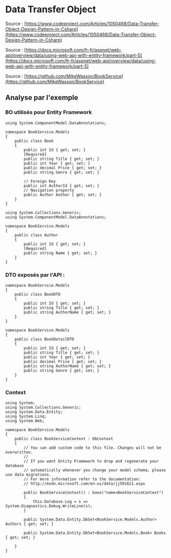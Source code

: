 # Data Transfer Object

Source : [https://www.codeproject.com/Articles/1050468/Data-Transfer-Object-Design-Pattern-in-Csharp](https://www.codeproject.com/Articles/1050468/Data-Transfer-Object-Design-Pattern-in-Csharp)

Source : [https://docs.microsoft.com/fr-fr/aspnet/web-api/overview/data/using-web-api-with-entity-framework/part-5](https://docs.microsoft.com/fr-fr/aspnet/web-api/overview/data/using-web-api-with-entity-framework/part-5)

Source : [https://github.com/MikeWasson/BookService](https://github.com/MikeWasson/BookService)

## Analyse par l'exemple

### BO utilisés pour Entity Framework 

```
using System.ComponentModel.DataAnnotations;

namespace BookService.Models
{
    public class Book
    {
        public int Id { get; set; }
        [Required]
        public string Title { get; set; }
        public int Year { get; set; }
        public decimal Price { get; set; }
        public string Genre { get; set; }

        // Foreign Key
        public int AuthorId { get; set; }
        // Navigation property
        public Author Author { get; set; }
    }
}
```



```
using System.Collections.Generic;
using System.ComponentModel.DataAnnotations;

namespace BookService.Models
{
    public class Author
    {
        public int Id { get; set; }
        [Required]
        public string Name { get; set; }
    }
}
```

### DTO exposés par l'API :

```
namespace BookService.Models
{
    public class BookDTO
    {
        public int Id { get; set; }
        public string Title { get; set; }
        public string AuthorName { get; set; }
    }
}
```



```
namespace BookService.Models
{
    public class BookDetailDTO
    {
        public int Id { get; set; }
        public string Title { get; set; }
        public int Year { get; set; }
        public decimal Price { get; set; }
        public string AuthorName { get; set; }
        public string Genre { get; set; }
    }
}
```

### Context

```
using System;
using System.Collections.Generic;
using System.Data.Entity;
using System.Linq;
using System.Web;

namespace BookService.Models
{
    public class BookServiceContext : DbContext
    {
        // You can add custom code to this file. Changes will not be overwritten.
        // 
        // If you want Entity Framework to drop and regenerate your database
        // automatically whenever you change your model schema, please use data migrations.
        // For more information refer to the documentation:
        // http://msdn.microsoft.com/en-us/data/jj591621.aspx
    
        public BookServiceContext() : base("name=BookServiceContext")
        {
            this.Database.Log = s => System.Diagnostics.Debug.WriteLine(s);
        }

        public System.Data.Entity.DbSet<BookService.Models.Author> Authors { get; set; }

        public System.Data.Entity.DbSet<BookService.Models.Book> Books { get; set; }
    
    }
}
```




